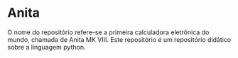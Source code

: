 # Anita
O nome do repositório refere-se a primeira calculadora eletrônica do mundo, chamada de Anita MK VIII. Este repositório é um repositório didático sobre a linguagem python.
